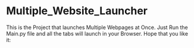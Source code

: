 # Multiple_Website_Launcher
This is the Project that launches Multiple Webpages at Once. Just Run the Main.py file and all the tabs will launch in your Browser. Hope that you like it:
